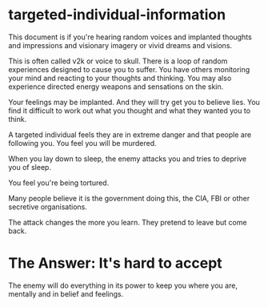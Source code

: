 # targeted-individual-information

This document is if you're hearing random voices and implanted thoughts and impressions and visionary imagery or vivid dreams and visions.

This is often called v2k or voice to skull. There is a loop of random experiences designed to cause you to suffer. You have others monitoring your mind and reacting to your thoughts and thinking. You may also experience directed energy weapons and sensations on the skin.

Your feelings may be implanted. And they will try get you to believe lies. You find it difficult to work out what you thought and what they wanted you to think.

A targeted individual feels they are in extreme danger and that people are following you. You feel you will be murdered.

When you lay down to sleep, the enemy attacks you and tries to deprive you of sleep.

You feel you're being tortured.

Many people believe it is the government doing this, the CIA, FBI or other secretive organisations.

The attack changes the more you learn. They pretend to leave but come back.

# The Answer: It's hard to accept

The enemy will do everything in its power to keep you where you are, mentally and in belief and feelings.





